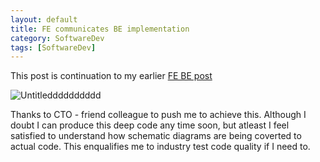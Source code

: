 ```yaml
---
layout: default
title: FE communicates BE implementation
category: SoftwareDev
tags: [SoftwareDev]
---
```


This post is continuation to my earlier [FE BE post](https://sbibek086.github.io/write-the-docs/2023-04-09_How_FE_Communicates_BE_vversa.html)

![Untitledddddddddd](https://user-images.githubusercontent.com/11883023/265220150-7a64d2ea-75b5-4dc4-9d05-5c247750e63c.png)

Thanks to CTO - friend colleague to push me to achieve this. Although I doubt I can produce this deep code any time soon, but atleast I feel satisfied to understand how schematic diagrams are being coverted to actual code. This enqualifies me to industry test code quality if I need to.

